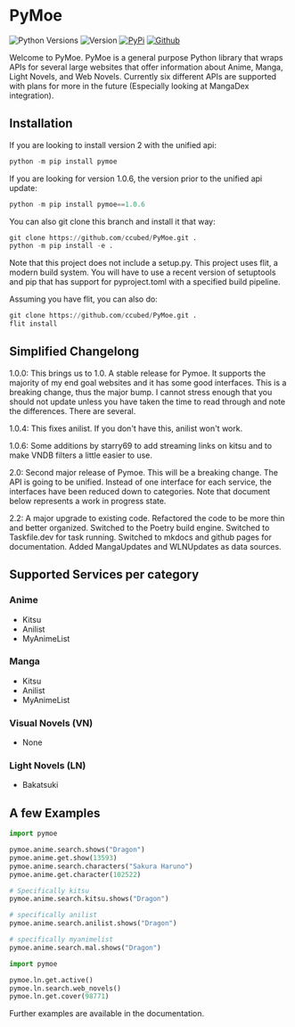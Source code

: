 # PyMoe
![Python Versions](https://img.shields.io/pypi/pyversions/pymoe?style=for-the-badge)
![Version](https://img.shields.io/badge/Version-2.2-blue?style=for-the-badge)
[![PyPi](https://img.shields.io/badge/pypi-3775A9?style=for-the-badge&logo=pypi&logoColor=white)](https://pypi.org/project/PyMoe/)
[![Github](https://img.shields.io/badge/GitHub-100000?style=for-the-badge&logo=github&logoColor=white)](https://github.com/ccubed/pymoe)

Welcome to PyMoe. PyMoe is a general purpose Python library that wraps APIs for several large websites that offer information about Anime, Manga, Light Novels, and Web Novels. Currently six different APIs are supported with plans for more in the future (Especially looking at MangaDex integration).

## Installation
If you are looking to install version 2 with the unified api:
```python
python -m pip install pymoe
```

If you are looking for version 1.0.6, the version prior to the unified api update:
```python
python -m pip install pymoe==1.0.6
```

You can also git clone this branch and install it that way:
```python
git clone https://github.com/ccubed/PyMoe.git .
python -m pip install -e .
```

Note that this project does not include a setup.py. This project uses flit, a modern build system. You will have to use a recent version of setuptools and pip that has support for pyproject.toml with a specified build pipeline. 

Assuming you have flit, you can also do:
```python
git clone https://github.com/ccubed/PyMoe.git .
flit install
```

## Simplified Changelong

1.0.0:
This brings us to 1.0. A stable release for Pymoe. It supports the majority of my end goal websites and it has some good interfaces. This is a breaking change, thus the major bump. I cannot stress enough that you should not update unless you have taken the time to read through and note the differences. There are several.

1.0.4:
This fixes anilist. If you don't have this, anilist won't work.

1.0.6:
Some additions by starry69 to add streaming links on kitsu and to make VNDB filters a little easier to use.

2.0:
Second major release of Pymoe. This will be a breaking change. The API is going to be unified. Instead of one interface for each service, the interfaces have been reduced down to categories. Note that document below represents a work in progress state.

2.2: 
A major upgrade to existing code. Refactored the code to be more thin and better organized. Switched to the Poetry build engine. Switched to Taskfile.dev for task running. Switched to mkdocs and github pages for documentation. Added MangaUpdates and WLNUpdates as data sources.

## Supported Services per category

### Anime
- Kitsu
- Anilist
- MyAnimeList

### Manga
- Kitsu
- Anilist
- MyAnimeList

### Visual Novels (VN)
- None

### Light Novels (LN)
- Bakatsuki

## A few Examples

```python
import pymoe

pymoe.anime.search.shows("Dragon")
pymoe.anime.get.show(13593)
pymoe.anime.search.characters("Sakura Haruno")
pymoe.anime.get.character(102522)

# Specifically kitsu
pymoe.anime.search.kitsu.shows("Dragon")

# specifically anilist
pymoe.anime.search.anilist.shows("Dragon")

# specifically myanimelist
pymoe.anime.search.mal.shows("Dragon")
```

```python
import pymoe

pymoe.ln.get.active()
pymoe.ln.search.web_novels()
pymoe.ln.get.cover(98771)
```

Further examples are available in the documentation.